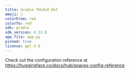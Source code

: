 ```yaml
---
title: Gradio YOLOv8 Det
emoji: 🚀
colorFrom: red
colorTo: red
sdk: gradio
sdk_version: 4.12.0
app_file: app.py
pinned: true
license: gpl-3.0
---
```


Check out the configuration reference at https://huggingface.co/docs/hub/spaces-config-reference
